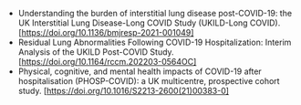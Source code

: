 - Understanding the burden of interstitial lung disease post-COVID-19: the UK Interstitial Lung Disease-Long COVID Study (UKILD-Long COVID). [https://doi.org/10.1136/bmjresp-2021-001049]
- Residual Lung Abnormalities Following COVID-19 Hospitalization: Interim Analysis of the UKILD Post-COVID Study. [https://doi.org/10.1164/rccm.202203-0564OC]
- Physical, cognitive, and mental health impacts of COVID-19 after hospitalisation (PHOSP-COVID): a UK multicentre, prospective cohort study. [https://doi.org/10.1016/S2213-2600(21)00383-0]
